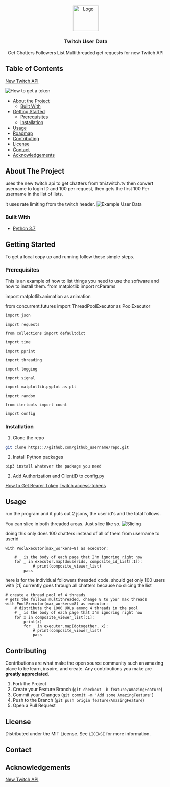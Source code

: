 
<!-- PROJECT LOGO -->
<br />
<p align="center">
  <a href="https://github.com/zombodotcom/twitchUserData">
    <img src="https://cdn.vox-cdn.com/thumbor/8GJB_zUFpn2WLB4LF_PGvScNHiU=/0x0:2400x1600/1200x800/filters:focal(1008x608:1392x992)/cdn.vox-cdn.com/uploads/chorus_image/image/65327022/01_Twitch_Logo.0.jpg" alt="Logo" width="80" height="80">
  </a>

  <h3 align="center">Twitch User Data</h3>

  <p align="center">
    Get Chatters Followers List
	Multithreaded get requests for new Twitch API
	
  </p>
</p>



<!-- TABLE OF CONTENTS -->
## Table of Contents
[New Twitch API](https://dev.twitch.tv/docs/api/)

![How to get a token](https://i.imgur.com/ZaugPkW.png)
* [About the Project](#about-the-project)
  * [Built With](#built-with)
* [Getting Started](#getting-started)
  * [Prerequisites](#prerequisites)
  * [Installation](#installation)
* [Usage](#usage)
* [Roadmap](#roadmap)
* [Contributing](#contributing)
* [License](#license)
* [Contact](#contact)
* [Acknowledgements](#acknowledgements)



<!-- ABOUT THE PROJECT -->
## About The Project


uses the new twitch api to get chatters from tmi.twitch.tv then convert username to login ID and 100 per request, then gets the first 100 Per username in the list of lists. 

it uses rate limiting from the twitch header. 
![Example User Data](https://i.imgur.com/MxLIXPV.png)

### Built With

* [Python 3.7]()



<!-- GETTING STARTED -->
## Getting Started

To get a local copy up and running follow these simple steps.

### Prerequisites

This is an example of how to list things you need to use the software and how to install them.
from matplotlib import rcParams

import matplotlib.animation as animation

from concurrent.futures import ThreadPoolExecutor as PoolExecutor
```
import json

import requests

from collections import defaultdict

import time

import pprint

import threading

import logging

import signal

import matplotlib.pyplot as plt

import random

from itertools import count

import config
```

### Installation
 
1. Clone the repo
```sh
git clone https:://github.com/github_username/repo.git
```
2. Install Python packages
```
pip3 install whatever the package you need
```
2. Add Authorization and ClientID to config.py

[How to Get Bearer Token](https://dev.twitch.tv/docs/api/)
[Twitch access-tokens ](https://dev.twitch.tv/docs/authentication#refreshing-access-tokens)

<!-- USAGE EXAMPLES -->
## Usage

run the program and it puts out 2 jsons, the user id's and the total follows. 

You can slice in both threaded areas. Just slice like so.
![Slicing](https://i.imgur.com/QjVgBOW.png)

doing this only does 100 chatters instead of all of them from username to userid

```
with PoolExecutor(max_workers=8) as executor:

    # _ is the body of each page that I'm ignoring right now
    for _ in executor.map(douserids, composite_id_list[:1]):
            # print(composite_viewer_list)
        pass
```

here is for the individual followers threaded code. should get only 100 users with [:1]
currently goes through all chatters because no slicing the list

```
# create a thread pool of 4 threads
# gets the follows multithreaded, change 8 to your max threads
with PoolExecutor(max_workers=8) as executor:
    # distribute the 1000 URLs among 4 threads in the pool
    # _ is the body of each page that I'm ignoring right now
    for x in composite_viewer_list[:1]:
        print(x)
        for _ in executor.map(dotogether, x):
            # print(composite_viewer_list)
            pass
```


<!-- CONTRIBUTING -->
## Contributing

Contributions are what make the open source community such an amazing place to be learn, inspire, and create. Any contributions you make are **greatly appreciated**.

1. Fork the Project
2. Create your Feature Branch (`git checkout -b feature/AmazingFeature`)
3. Commit your Changes (`git commit -m 'Add some AmazingFeature'`)
4. Push to the Branch (`git push origin feature/AmazingFeature`)
5. Open a Pull Request



<!-- LICENSE -->
## License

Distributed under the MIT License. See `LICENSE` for more information.



<!-- CONTACT -->
## Contact


<!-- ACKNOWLEDGEMENTS -->
## Acknowledgements

[New Twitch API](https://dev.twitch.tv/docs/api/)





